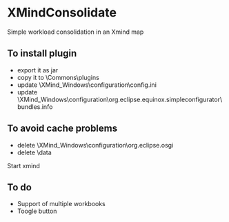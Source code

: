 # XMindConsolidate
Simple workload consolidation in  an Xmind map


To install plugin
-----------------

* export it as jar
* copy it to <xmind>\Commons\plugins
* update <xmind>\XMind_Windows\configuration\config.ini
* update <xmind>\XMind_Windows\configuration\org.eclipse.equinox.simpleconfigurator\bundles.info

To avoid cache problems
-----------------------
* delete <xmind>\XMind_Windows\configuration\org.eclipse.osgi
* delete <xmind>\data

Start xmind


To do
-----
* Support of multiple workbooks
* Toogle button 